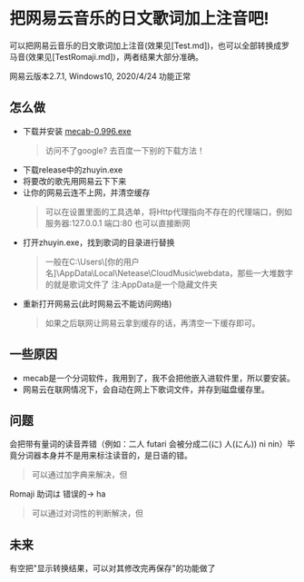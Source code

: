 # 把网易云音乐的日文歌词加上注音吧\!

可以把网易云音乐的日文歌词加上注音(效果见[Test.md])，也可以全部转换成罗马音(效果见[TestRomaji.md])，两者结果大部分准确。

网易云版本2.7.1, Windows10, 2020/4/24 功能正常

## 怎么做

- 下载并安装 [mecab-0.996.exe](https://drive.google.com/drive/folders/0B4y35FiV1wh7fjQ5SkJETEJEYzlqcUY4WUlpZmR4dDlJMWI5ZUlXN2xZN2s2b0pqT3hMbTQ)
    >访问不了google? 去百度一下别的下载方法！
- 下载release中的zhuyin.exe
- 将要改的歌先用网易云下下来
- 让你的网易云连不上网，并清空缓存
    > 可以在设置里面的工具选单，将Http代理指向不存在的代理端口，例如 服务器:127.0.0.1 端口:80
    > 也可以直接断网
- 打开zhuyin.exe，找到歌词的目录进行替换
    > 一般在C:\Users\\[你的用户名]\AppData\Local\Netease\CloudMusic\webdata，那些一大堆数字的就是歌词文件了
    > 注:AppData是一个隐藏文件夹
- 重新打开网易云(此时网易云不能访问网络)
    > 如果之后联网让网易云拿到缓存的话，再清空一下缓存即可。

## 一些原因

- mecab是一个分词软件，我用到了，我不会把他嵌入进软件里，所以要安装。
- 网易云在联网情况下，会自动在网上下歌词文件，并存到磁盘缓存里。

## 问题

会把带有量词的读音弄错（例如：二人 futari 会被分成二(に) 人(にん)) ni nin）毕竟分词器本身并不是用来标注读音的，是日语的错。
> 可以通过加字典来解决，但

Romaji 助词は 错误的-> ha
> 可以通过对词性的判断解决，但

## 未来

有空把"显示转换结果，可以对其修改完再保存"的功能做了
